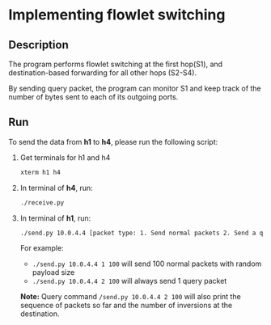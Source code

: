 # Implementing flowlet switching

## Description
The program performs flowlet switching at the first hop(S1), and destination-based forwarding for all other hops (S2-S4). 

By sending query packet, the program can monitor S1 and keep track of the number of bytes sent to each of its outgoing ports. 

## Run
To send the data from **h1** to **h4**, please run the following script:
1. Get terminals for h1 and h4
    ```bash
    xterm h1 h4
    ```

2. In terminal of **h4**, run:
    ```bash
    ./receive.py
    ```

3. In terminal of **h1**, run:
    ```bash
    ./send.py 10.0.4.4 [packet type: 1. Send normal packets 2. Send a query packet] [How many normal packets to send]
    ```

    For example: 
    * `./send.py 10.0.4.4 1 100` will send 100 normal packets with random payload size
    * `./send.py 10.0.4.4 2 100` will always send 1 query packet

    **Note:** Query command `/send.py 10.0.4.4 2 100` will also print the sequence of packets so far and the number of inversions at the destination.